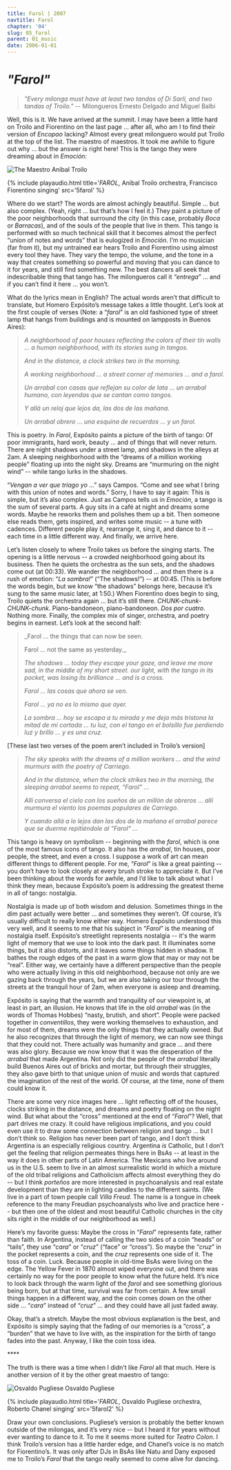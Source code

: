 ```yaml
---
title: Farol | 2007
navtitle: Farol
chapter: '04'
slug: 05_farol
parent: 01_music
date: 2006-01-01
---
```


# _"Farol"_

> _"Every milonga must have at least two tandas of Di Sarli, and two tandas of Troilo."_
> -- Milongueros Ernesto Delgado and Miguel Balbi

Well, this is it. We have arrived at the summit.
I may have been a little hard on Troilo and Fiorentino on the last page ... after all, who am I to find their version of _Encopao_ lacking?
Almost every great milonguero would put Troilo at the top of the list.
The maestro of maestros.
It took me awhile to figure out why ... but the answer is right here!
This is the tango they were dreaming about in _Emoción_:


![The Maestro](/4_pics/5farol/image002.jpg)
Anibal Troilo

{% include playaudio.html
title='_FAROL_, Anibal Troilo orchestra, Francisco Fiorentino singing'
src='5farol' %}

Where do we start?
The words are almost achingly beautiful.
Simple ... but also complex.
(Yeah, right ... but that’s how I feel it.)
They paint a picture of the poor neighborhoods that surround the city (in this case, probably _Boca_ or _Barracas_), and of the souls of the people that live in them.
This tango is performed with so much technical skill that it becomes almost the perfect “union of notes and words” that is eulogized in _Emoción_.
I’m no musician (far from it), but my untrained ear hears Troilo and Fiorentino using almost every tool they have.
They vary the tempo, the volume, and the tone in a way that creates something so powerful and moving that you can dance to it for years, and still find something new.
The best dancers all seek that indescribable thing that tango has.
The milongueros call it _“entrega_” ... and if you can’t find it here ... you won’t.

What do the lyrics mean in English?
The actual words aren’t that difficult to translate, but Homero Expósito’s message takes a little thought.
Let’s look at the first couple of verses
(Note: a “_farol_” is an old fashioned type of street lamp that hangs from buildings and is mounted on lampposts in Buenos Aires):

> _A neighborhood of poor houses
> reflecting the colors of their tin walls ...
> a human neighborhood,
> with its stories sung in tangos._
>
> _And in the distance,
> a clock strikes two in the morning._
>
> _A working neighborhood ...
> a street corner of memories
> ... and a farol._
>
> _Un arrabal con casas
> que reflejan su color de lata ...
> un arrabal humano,
> con leyendas que se cantan como tangos._
>
> _Y allá un reloj que lejos da,
> las dos de las mañana._
>
> _Un arrabal obrero ...
> una esquina de recuerdos
> ... y un farol._

This is poetry. In _Farol_, Expósito paints a picture of the birth of tango: Of poor immigrants, hard work, beauty ... and of things that will never return. There are night shadows under a street lamp, and shadows in the alleys at 2am. A sleeping neighborhood with the “dreams of a million working people” floating up into the night sky. Dreams are “murmuring on the night wind” -- while tango lurks in the shadows.

“_Vengan a ver que triago yo_ ...” says Campos. “Come and see what I bring with this union of notes and words.” Sorry, I have to say it again: This is simple, but it’s also complex. Just as Campos tells us in _Emoción_, a tango is the sum of several parts. A guy sits in a café at night and dreams some words. Maybe he reworks them and polishes them up a bit. Then someone else reads them, gets inspired, and writes some music -- a tune with cadences. Different people play it, rearrange it, sing it, and dance to it -- each time in a little different way. And finally, we arrive here.

Let’s listen closely to where Troilo takes us before the singing starts.
The opening is a little nervous -- a crowded neighborhood going about its business.
Then he quiets the orchestra as the sun sets, and the shadows come out (at 00:33). We wander the neighborhood ... and then there is a rush of emotion: “_La sombra!_” (“The shadows!”) -- at 00:45.
(This is before the words begin, but we know “the shadows” belongs here, because it’s sung to the same music later, at 1:50.)
When Fiorentino does begin to sing, Troilo quiets the orchestra again ... but it’s still there.
_CHUNK-chunk-CHUNK-chunk_. Piano-bandoneon, piano-bandoneon.
_Dos por cuatro_. Nothing more.
Finally, the complex mix of singer, orchestra, and poetry begins in earnest.
Let’s look at the second half:

> _Farol ... the things that can now be seen.
>
> Farol ... not the same as yesterday._
>
> _The shadows ...
> today they escape your gaze,
> and leave me more sad,
> in the middle of my short street.
> our light, with the tango in its pocket,
> was losing its brilliance ...
> and is a cross._
>
> _Farol ... las cosas que ahora se ven._
>
> _Farol ... ya no es lo mismo que ayer._
>
> _La sombra ...
> hoy se escapa a tu mirada
> y me deja más tristona
> la mitad de mi cortada ...
> tu luz, con el tango en el bolsillo
> fue perdiendo luz y brillo ...
> y es una cruz._


\[These last two verses of the poem aren’t included in Troilo’s version\]

> _The sky speaks
> with the dreams of a million workers ...
> and the wind murmurs
> with the poetry of Carriego._
>
> _And in the distance,
> when the clock strikes two in the morning,
> the sleeping arrabal seems to repeat,
> “Farol” ..._
>
>
> _Allí conversa el cielo
> con los sueños de un millón de obreros ...
> allí murmura el viento
> los poemas populares de Carriego._
>
> _Y cuando allá a lo lejos dan
> las dos de la mañana
> el arrabal parece que se duerme repitiéndole
> al “Farol“ ..._

This tango is heavy on symbolism -- beginning with the _farol_, which is one of the most famous icons of tango.
It also has the _arrabal_, tin houses, poor people, the street, and even a cross.
I suppose a work of art can mean different things to different people.
For me, “_Farol_” is like a great painting -- you don’t have to look closely at every brush stroke to appreciate it.
But I’ve been thinking about the words for awhile, and I’d like to talk about what I think they mean, because Expósito’s poem is addressing the greatest theme in all of tango: nostalgia.

Nostalgia is made up of both wisdom and delusion.
Sometimes things in the dim past actually were better ... and sometimes they weren’t.
Of course, it’s usually difficult to really know either way.
Homero Expósito understood this very well, and it seems to me that his subject in “_Farol_” is the meaning of nostalgia itself.
Expósito’s streetlight represents nostalgia -- it's the warm light of memory that we use to look into the dark past.
It illuminates some things, but it also distorts, and it leaves some things hidden in shadow.
It bathes the rough edges of the past in a warm glow that may or may not be “real”.
Either way, we certainly have a different perspective than the people who were actually living in this old neighborhood, because not only are we gazing back through the years, but we are also taking our tour through the streets at the tranquil hour of 2am, when everyone is asleep and dreaming.

Expósito is saying that the warmth and tranquility of our viewpoint is, at least in part, an illusion. He knows that life in the old _arrabal_ was (in the words of Thomas Hobbes) “nasty, brutish, and short”.
People were packed together in _conventillos_, they were working themselves to exhaustion, and for most of them, dreams were the only things that they actually owned.
But he also recognizes that through the light of memory, we can now see things that they could not.
There actually was humanity and grace ... and there was also glory.
Because we now know that it was the desperation of the _arrabal_ that made Argentina.
Not only did the people of the _arrabal_ literally build Buenos Aires out of bricks and mortar, but through their struggles, they also gave birth to that unique union of music and words that captured the imagination of the rest of the world.
Of course, at the time, none of them could know it.

There are some very nice images here ... light reflecting off of the houses, clocks striking in the distance, and dreams and poetry floating on the night wind.
But what about the “cross” mentioned at the end of “_Farol_”?
Well, that part drives me crazy. It could have religious implications, and you could even use it to draw some connection between religion and tango ... but I don’t think so.
Religion has never been part of tango, and I don’t think Argentina is an especially religious country.
Argentina _is_ Catholic, but I don’t get the feeling that religion permeates things here in BsAs -- at least in the way it does in other parts of Latin America.
The Mexicans who live around us in the U.S. seem to live in an almost surrealistic world in which a mixture of the old tribal religions and Catholicism affects almost everything they do -- but I think _porteños_ are more interested in psychoanalysis and real estate development than they are in lighting candles to the different saints.
(We live in a part of town people call _Villa Freud_.
The name is a tongue in cheek reference to the many Freudian psychoanalysts who live and practice here -- but then one of the oldest and most beautiful Catholic churches in the city sits right in the middle of our neighborhood as well.)

Here’s my favorite guess: Maybe the cross in “_Farol_” represents fate, rather than faith.
In Argentina, instead of calling the two sides of a coin “heads” or “tails”, they use “_cara_” or “_cruz_” (“face” or “cross”).
So maybe the “_cruz_” in the pocket represents a coin, and the _cruz_ represents one side of it.
The toss of a coin. Luck.
Because people in old-time BsAs were living on the edge.
The Yellow Fever in 1870 almost wiped everyone out, and there was certainly no way for the poor people to know what the future held.
It’s nice to look back through the warm light of the _farol_ and see something glorious being born, but at that time, survival was far from certain.
A few small things happen in a different way, and the coin comes down on the other side ... “_cara_” instead of “_cruz_” ... and they could have all just faded away.

Okay, that’s a stretch.
Maybe the most obvious explanation is the best, and Expósito is simply saying that the fading of our memories is a “cross”, a “burden” that we have to live with, as the inspiration for the birth of tango fades into the past.
Anyway, I like the coin toss idea.

\*\*\*\*

The truth is there was a time when I didn’t like _Farol_ all that much. Here is another version of it by the other great maestro of tango:

![Osvaldo Pugliese](/4_pics/5farol/image004.jpg)
Osvaldo Pugliese

{% include playaudio.html
title='_FAROL_, Osvaldo Pugliese orchestra, Roberto Chanel singing'
src='5farol2' %}


Draw your own conclusions. Pugliese’s version is probably the better known outside of the milongas, and it’s very nice -- but I heard it for years without ever wanting to dance to it. To me it seems more suited for _Teatro Colon_. I think Troilo’s version has a little harder edge, and Chanel’s voice is no match for Fiorentino’s. It was only after DJs in BsAs like Natu and Dany exposed me to Troilo’s _Farol_ that the tango really seemed to come alive for dancing.

